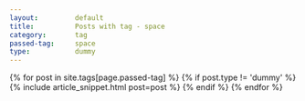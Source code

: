 ```yaml
---
layout:			default
title:			Posts with tag - space
category:		tag
passed-tag:		space
type:           dummy
---
```


{% for post in site.tags[page.passed-tag] %}
{% if post.type != 'dummy' %}
    {% include article_snippet.html post=post %}
{% endif %}
{% endfor %}
